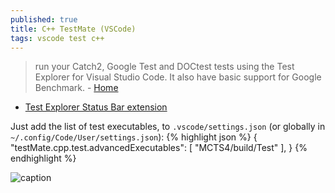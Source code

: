 ```yaml
---
published: true
title: C++ TestMate (VSCode)
tags: vscode test c++
---
```

>  run your Catch2, Google Test and DOCtest tests using the Test Explorer for Visual Studio Code. It also have basic support for Google Benchmark. - [Home](https://github.com/matepek/vscode-catch2-test-adapter)

- [Test Explorer Status Bar extension](https://marketplace.visualstudio.com/items?itemName=connorshea.vscode-test-explorer-status-bar)

Just add the list of test executables, to `.vscode/settings.json` (or globally in `~/.config/Code/User/settings.json`):
{% highlight json %}
{
    "testMate.cpp.test.advancedExecutables": [
        "MCTS4/build/Test"
        ],
}
{% endhighlight %}

![caption](https://raw.githubusercontent.com/matepek/vscode-catch2-test-adapter/master/resources/Screenshot_2019-05-29.png)

